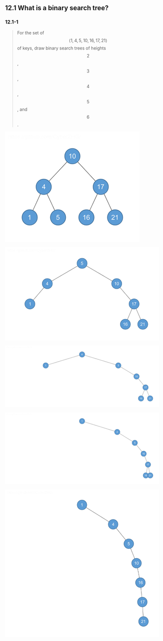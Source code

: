## 12.1 What is a binary search tree?

### 12.1-1

> For the set of $$\langle 1, 4, 5, 10, 16, 17, 21 \rangle$$ of keys, draw binary search trees of heights $$2$$, $$3$$, $$4$$, $$5$$, and $$6$$.

![](img/12.1-1_1.png)

![](img/12.1-1_2.png)

![](img/12.1-1_3.png)

![](img/12.1-1_4.png)

![](img/12.1-1_5.png)





